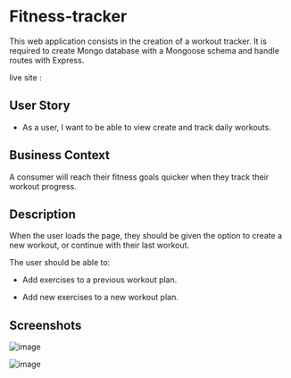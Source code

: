 # Fitness-tracker
 

This web application consists in the creation of a workout tracker. It is required to create Mongo database with a Mongoose schema and handle routes with Express.

live site :

## User Story

* As a user, I want to be able to view create and track daily workouts.

## Business Context

A consumer will reach their fitness goals quicker when they track their workout progress.

## Description 

When the user loads the page, they should be given the option to create a new workout, or continue with their last workout.

The user should be able to:

  * Add exercises to a previous workout plan.

  * Add new exercises to a new workout plan.

## Screenshots

![image](https://user-images.githubusercontent.com/55209230/72869066-a5fa3800-3ca9-11ea-9e6b-e826116dfd29.png)
 
![image](https://user-images.githubusercontent.com/55209230/72869108-c5916080-3ca9-11ea-8646-c6e6d03184ad.png)



